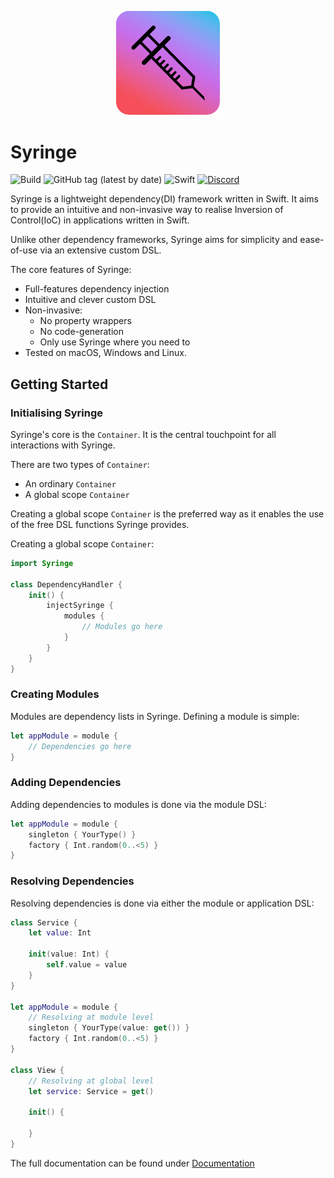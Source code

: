 <p align="center">
  <img src="https://github.com/broken-bytes/syringe/blob/main/syringe_logo.png" width="33%"/>
</p>

# Syringe
![Build](https://github.com/broken-bytes/syringe/actions/workflows/swift.yml/badge.svg) ![GitHub tag (latest by date)](https://img.shields.io/github/v/tag/broken-bytes/syringe?label=Version) ![Swift](https://img.shields.io/badge/Swift-5.7-brightgreen) [![Discord](https://dcbadge.vercel.app/api/server/hZqQBWTAkV?style=flat-square)](https://discord.gg/hZqQBWTAkV)

Syringe is a lightweight dependency(DI) framework written in Swift. It aims to provide an intuitive and non-invasive way to realise Inversion of Control(IoC) in applications written in Swift.

Unlike other dependency frameworks, Syringe aims for simplicity and ease-of-use via an extensive custom DSL. 

The core features of Syringe:
- Full-features dependency injection
- Intuitive and clever custom DSL
- Non-invasive:
    - No property wrappers
    - No code-generation
    - Only use Syringe where you need to
- Tested on macOS, Windows and Linux.

## Getting Started

### Initialising Syringe
Syringe's core is the `Container`. It is the central touchpoint for all interactions with Syringe.

There are two types of `Container`:
- An ordinary `Container`
- A global scope `Container`

Creating a global scope `Container` is the preferred way as it enables the use of the free DSL functions Syringe provides.

Creating a global scope `Container`:
```swift
import Syringe

class DependencyHandler {
    init() {
        injectSyringe {
            modules {
                // Modules go here
            }
        }
    }
}
```

### Creating Modules

Modules are dependency lists in Syringe. 
Defining a module is simple:

```swift
let appModule = module {
    // Dependencies go here
}
```

### Adding Dependencies
Adding dependencies to modules is done via the module DSL:

```swift
let appModule = module {
    singleton { YourType() }
    factory { Int.random(0..<5) }
}
```

### Resolving Dependencies
Resolving dependencies is done via either the module or application DSL:

```swift
class Service {
    let value: Int

    init(value: Int) { 
        self.value = value
    }
}

let appModule = module {
    // Resolving at module level
    singleton { YourType(value: get()) }
    factory { Int.random(0..<5) }
}

class View {
    // Resolving at global level
    let service: Service = get()

    init() {

    }
}
```

The full documentation can be found under [Documentation](https://broken-bytes.github.io/Syringe/)
